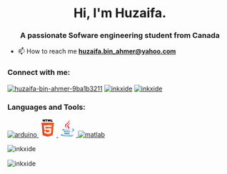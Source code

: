 <h1 align="center">Hi, I'm Huzaifa.</h1>
<h3 align="center">A passionate Sofware engineering student from Canada</h3>

- 📫 How to reach me **huzaifa.bin_ahmer@yahoo.com**

<h3 align="left">Connect with me:</h3>
<p align="left">
<a href="https://linkedin.com/in/huzaifa-bin-ahmer-9ba1b3211" target="blank"><img align="center" src="https://raw.githubusercontent.com/rahuldkjain/github-profile-readme-generator/master/src/images/icons/Social/linked-in-alt.svg" alt="huzaifa-bin-ahmer-9ba1b3211" height="30" width="40" /></a>
<a href="https://stackoverflow.com/users/inkxide" target="blank"><img align="center" src="https://raw.githubusercontent.com/rahuldkjain/github-profile-readme-generator/master/src/images/icons/Social/stack-overflow.svg" alt="inkxide" height="30" width="40" /></a>
<a href="https://instagram.com/inkxide" target="blank"><img align="center" src="https://raw.githubusercontent.com/rahuldkjain/github-profile-readme-generator/master/src/images/icons/Social/instagram.svg" alt="inkxide" height="30" width="40" /></a>
</p>

<h3 align="left">Languages and Tools:</h3>
<p align="left"> <a href="https://www.arduino.cc/" target="_blank" rel="noreferrer"> <img src="https://cdn.worldvectorlogo.com/logos/arduino-1.svg" alt="arduino" width="40" height="40"/> </a> <a href="https://www.w3.org/html/" target="_blank" rel="noreferrer"> <img src="https://raw.githubusercontent.com/devicons/devicon/master/icons/html5/html5-original-wordmark.svg" alt="html5" width="40" height="40"/> </a> <a href="https://www.java.com" target="_blank" rel="noreferrer"> <img src="https://raw.githubusercontent.com/devicons/devicon/master/icons/java/java-original.svg" alt="java" width="40" height="40"/> </a> <a href="https://www.mathworks.com/" target="_blank" rel="noreferrer"> <img src="https://upload.wikimedia.org/wikipedia/commons/2/21/Matlab_Logo.png" alt="matlab" width="40" height="40"/> </a> </p>

<p><img align="center" src="https://github-readme-stats.vercel.app/api/top-langs?username=inkxide&show_icons=true&locale=en&layout=compact" alt="inkxide" /></p>

<p><img align="center" src="https://github-readme-streak-stats.herokuapp.com/?user=inkxide&" alt="inkxide" /></p>
